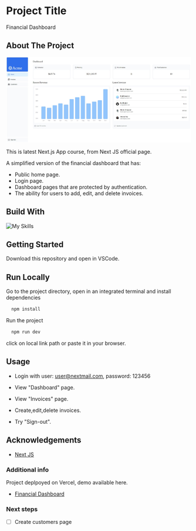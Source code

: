 
# Project Title

Financial Dashboard

## About The Project
![Preview](https://github.com/iamstefanstoyanov/Financial-dashboard/blob/33acf3e6a6208d3377f7dd4c56e381b816616b08/public/preview.jpg)

This is latest Next.js App course, from Next JS official page.

A simplified version of the financial dashboard that has:

- Public home page.
- Login page.
- Dashboard pages that are protected by authentication.
- The ability for users to add, edit, and delete invoices.

## Build With

![My Skills](https://skillicons.dev/icons?i=ts,nextjs,react,nodejs)


## Getting Started

Download this repository and open in VSCode.

## Run Locally

Go to the project directory, open in an integrated terminal and install dependencies

```bash
  npm install
```
Run the project
```bash
  npm run dev
```
click on local link path or paste it in your browser.


## Usage

- Login with user: user@nextmail.com, password: 123456

- View "Dashboard" page.
- View "Invoices" page.
- Create,edit,delete invoices.
- Try "Sign-out".


## Acknowledgements

 - [Next JS](https://nextjs.org/)

### Additional info

Project deplpoyed on Vercel, demo available here.

 - [Financial Dashboard](https://financial-dashboard-psi.vercel.app/)

### Next steps

 - [  ] Create customers page
